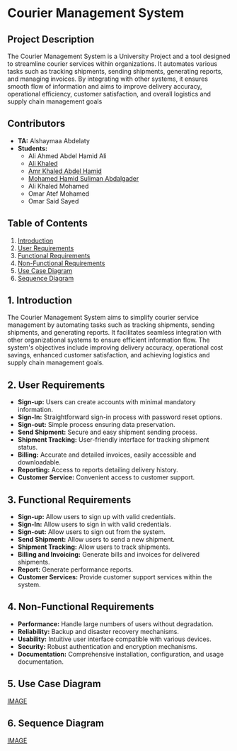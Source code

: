 # Courier Management System

## Project Description
The Courier Management System is a University Project and a tool designed to streamline courier services within organizations. It automates various tasks such as tracking shipments, sending shipments, generating reports, and managing invoices. By integrating with other systems, it ensures smooth flow of information and aims to improve delivery accuracy, operational efficiency, customer satisfaction, and overall logistics and supply chain management goals

## Contributors
- **TA:** Alshaymaa Abdelaty
- **Students:**
  - Ali Ahmed Abdel Hamid Ali
  - [Ali Khaled](https://github.com/wantedali) 
  - [Amr Khaled Abdel Hamid](https://github.com/Amrkhaledd13) 
  - [Mohamed Hamid Suliman Abdalgader](https://github.com/modhtom)
  - Ali Khaled Mohamed
  - Omar Atef Mohamed
  - Omar Said Sayed

## Table of Contents
1. [Introduction](#1-introduction)
2. [User Requirements](#2-user-requirements)
3. [Functional Requirements](#3-functional-requirements)
4. [Non-Functional Requirements](#4-non-functional-requirements)
5. [Use Case Diagram](#5-use-case-diagram)
6. [Sequence Diagram](#6-sequence-diagram)

## 1. Introduction
The Courier Management System aims to simplify courier service management by automating tasks such as tracking shipments, sending shipments, and generating reports. It facilitates seamless integration with other organizational systems to ensure efficient information flow. The system's objectives include improving delivery accuracy, operational cost savings, enhanced customer satisfaction, and achieving logistics and supply chain management goals.

## 2. User Requirements
- **Sign-up:** Users can create accounts with minimal mandatory information.
- **Sign-In:** Straightforward sign-in process with password reset options.
- **Sign-out:** Simple process ensuring data preservation.
- **Send Shipment:** Secure and easy shipment sending process.
- **Shipment Tracking:** User-friendly interface for tracking shipment status.
- **Billing:** Accurate and detailed invoices, easily accessible and downloadable.
- **Reporting:** Access to reports detailing delivery history.
- **Customer Service:** Convenient access to customer support.

## 3. Functional Requirements
- **Sign-up:** Allow users to sign up with valid credentials.
- **Sign-In:** Allow users to sign in with valid credentials.
- **Sign-out:** Allow users to sign out from the system.
- **Send Shipment:** Allow users to send a new shipment.
- **Shipment Tracking:** Allow users to track shipments.
- **Billing and Invoicing:** Generate bills and invoices for delivered shipments.
- **Report:** Generate performance reports.
- **Customer Services:** Provide customer support services within the system.

## 4. Non-Functional Requirements
- **Performance:** Handle large numbers of users without degradation.
- **Reliability:** Backup and disaster recovery mechanisms.
- **Usability:** Intuitive user interface compatible with various devices.
- **Security:** Robust authentication and encryption mechanisms.
- **Documentation:** Comprehensive installation, configuration, and usage documentation.

## 5. Use Case Diagram
[IMAGE](https://ibb.co/qB7rK8J)

## 6. Sequence Diagram
[IMAGE](https://ibb.co/ByLf80y)

